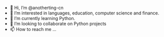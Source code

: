 - 👋 Hi, I’m @anotherting-cn
- 👀 I’m interested in languages, education, computer science and finance.
- 🌱 I’m currently learning Python.
- 💞️ I’m looking to collaborate on Python projects
- 📫 How to reach me ...

<!---
anotherting-cn/anotherting-cn is a ✨ special ✨ repository because its `README.md` (this file) appears on your GitHub profile.
You can click the Preview link to take a look at your changes.
--->
